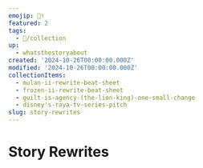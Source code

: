 ```yaml
---
emojip: 👨‍⚕️
featured: 2
tags:
  - 📂/collection
up:
  - whatsthestoryabout
created: '2024-10-26T00:00:00.000Z'
modified: '2024-10-26T00:00:00.000Z'
collectionItems:
  - mulan-ii-rewrite-beat-sheet
  - frozen-ii-rewrite-beat-sheet
  - guilt-is-agency-(the-lion-king)-one-small-change
  - disney's-raya-tv-series-pitch
slug: story-rewrites
---
```

# Story Rewrites
